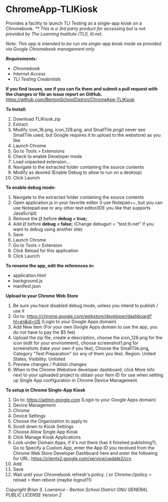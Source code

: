 ChromeApp-TLIKiosk
==================

Provides a facility to launch TLI Testing as a single-app kiosk on a Chromebook.
<I>** This is a 3rd party product for accessing but is not provided by The Learning Institute (TLI), tli.net.</B>

Note: This app is intended to be run via single-app kiosk mode as provided via Google Chromebook management only.

<b>Requirements: </b>
 - Chromebook
 - Internet Access
 - TLI Testing Credentials

<B></I>If you find issues, see if you can fix them and submit a pull request with the changes or file an issue report on GitHub.</I></B>
https://github.com/BentonSchoolDistrict/ChromeApp-TLIKiosk

<B>To Install:</B>
   1. Download TLIKiosk.zip
   2. Extract
   3. Modify icon_16.png, icon_128.png, and SmallTile.png(I never see SmallTile used, but Google requires it to upload to the webstore) as you like
   3. Launch Chrome
   4. Go to Tools > Extensions
   5. Check to enable Developer mode
   6. Load unpacked extension...
   7. Navigate to the extracted folder containing the source contents
   8. Modify as desired  (Enable Debug to allow to run on a desktop)
   9. Click Launch
   
<B>To enable debug mode:</B>
   1. Navigate to the extracted folder containing the source contents
   2. Open application.js in your favorite editor (I use Notepad++, but you can use Notepad.exe or any other text editor/IDE you like that supports JavaScript)
   3. Remove the <B>//</B> before <b>debug = true;</b>
   4. Add <B>//</B> before <b>debug = false;</b> (Change debugurl = "test.tli.net" if you want to debug using another site)
   5. Save
   6. Launch Chrome
   7. Go to Tools > Extension
   8. Click Reload for this application
   9. Click Launch
   
<B>To rename the app, edit the references in:</B>
  - application.html
  - background.js
  - manifest.json
   
<B>Upload to your Chrome Web Store</B>
  1. Be sure you have disabled debug mode, unless you intend to publish / use it
  2. Go to: https://chrome.google.com/webstore/developer/dashboard?hl=en&gl=US  (Login to your Google Apps domain)
  3. Add New item  (For your own Google Apps domain to use the app, you do not have to pay the $5 fee)
  4. Upload the zip file, create a description, choose the icon_128.png for the icon (edit for your environment), choose screenshot1.png for screenshots (take your own if you like), Choose the SmallTile.png, Category "Test Preparation" (or any of them you like).  Region: United States, Visibility: Unlisted
  5. Preview changes / Publish changes
  6. When in the Chrome Webstore developer dashboard, click More info next to your uploaded project to obtain your Item ID for use when setting up Single App configuration in Chrome Device Management.

<B>To setup in Chrome Single-App Kiosk</B>
  1. Go to:  https://admin.google.com (Login to your Google Apps domain)
  2. Device Management
  3. Chrome
  4. Device Settings
  5. Choose the Organization to apply to
  6. Scroll down to Kiosk Settings
  7. Choose Allow Single App Kiosk
  8. Click Manage Kiosk Applications
  9. Look under Domain Apps, if it's not there (has it finished publishing?), Go to Specify a Custom App, enter the App ID you received from the Chrome Web Store Developer Dashboard here and enter the following for URL: https://clients2.google.com/service/update2/crx
  10. Add
  11. Save
  12. Wait until your Chromebook refresh's policy.  ( or   Chrome://policy  > reload > then reboot (maybe logout?))

 <i>
 Copyright Brian S. Lowrance - Benton School District
 GNU GENERAL PUBLIC LICENSE Version 2
 </i>
